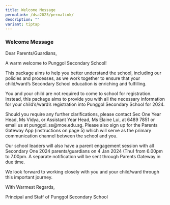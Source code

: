 ```yaml
---
title: Welcome Message
permalink: /dsa2023/permalink/
description: ""
variant: tiptap
---
```

<p></p><h3>Welcome Message</h3><p>Dear Parents/Guardians,</p><p>A warm welcome to Punggol Secondary School!</p><p>This package aims to help you better understand the school, including our policies and processes, as we work together to ensure that your child/ward’s Secondary School education is enriching and fulfilling.</p><p>You and your child are not required to come to school for registration. Instead, this package aims to provide you with all the necessary information for your child’s/ward’s registration into Punggol Secondary School for 2024.</p><p>Should you require any further clarifications, please contact Sec One Year Head,&nbsp;Ms Vidya, or Assistant Year Head, Ms Elaine Lui, at 6489 7851 or email us at <a rel="noopener noreferrer nofollow" target="_blank">punggol_ss@moe.edu.sg</a>. Please also sign up for the Parents Gateway App (instructions on page 5) which will serve as the primary communication channel between the school and you.</p><p>Our school leaders will also have a parent engagement session with all Secondary One 2024 parents/guardians on 4 Jan 2024 (Thu) from 6.00pm to 7.00pm. A separate notification will be sent through Parents Gateway in due time.</p><p>We look forward to working closely with you and your child/ward through this important journey.</p><p></p><p>With Warmest Regards,</p><p>Principal and Staff of Punggol Secondary School</p><p></p>